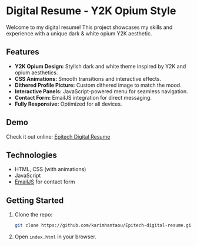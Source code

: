 # Digital Resume - Y2K Opium Style

Welcome to my digital resume! This project showcases my skills and experience with a unique dark & white opium Y2K aesthetic.

## Features

- **Y2K Opium Design:** Stylish dark and white theme inspired by Y2K and opium aesthetics.
- **CSS Animations:** Smooth transitions and interactive effects.
- **Dithered Profile Picture:** Custom dithered image to match the mood.
- **Interactive Panels:** JavaScript-powered menu for seamless navigation.
- **Contact Form:** EmailJS integration for direct messaging.
- **Fully Responsive:** Optimized for all devices.

## Demo

Check it out online: [Epitech Digital Resume](https://karimhantaou.github.io/Epitech-digital-resume/)

## Technologies

- HTML, CSS (with animations)
- JavaScript
- [EmailJS](https://www.emailjs.com/) for contact form

## Getting Started

1. Clone the repo:
    ```bash
    git clone https://github.com/karimhantaou/Epitech-digital-resume.git
    ```
2. Open `index.html` in your browser.